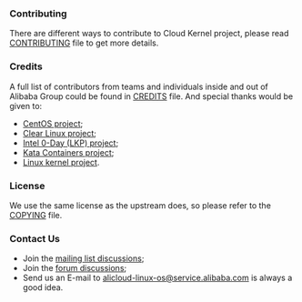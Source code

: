 ### Contributing

There are different ways to contribute to Cloud Kernel project, please read [CONTRIBUTING](https://alibaba.github.io/cloud-kernel/CONTRIBUTING.html) file to get more details.

### Credits

A full list of contributors from teams and individuals inside and out of Alibaba Group could be found in [CREDITS](https://alibaba.github.io/cloud-kernel/CREDITS.html) file. And special thanks would be given to:

- [CentOS project](https://www.centos.org/);
- [Clear Linux project](https://clearlinux.org/);
- [Intel 0-Day (LKP) project](https://01.org/lkp);
- [Kata Containers project](https://katacontainers.io/);
- [Linux kernel project](https://www.kernel.org/).

### License

We use the same license as the upstream does, so please refer to the [COPYING](https://alibaba.github.io/cloud-kernel/COPYING) file.

### Contact Us

- Join the [mailing list discussions](https://alibaba.github.io/cloud-kernel/MAILLIST.html);
- Join the [forum discussions](https://bbs.aliyun.com/thread/450.html);
- Send us an E-mail to [alicloud-linux-os@service.alibaba.com](mailto:alicloud-linux-os@service.alibaba.com) is always a good idea.